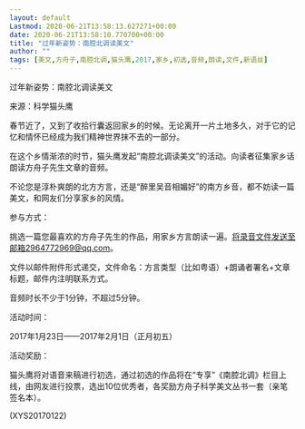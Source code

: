```yaml
---
layout: default
Lastmod: 2020-06-21T13:58:13.627271+00:00
date: 2020-06-21T13:58:10.770700+00:00
title: "过年新姿势：南腔北调读美文"
author: ""
tags: [美文,方舟子,南腔北调,猫头鹰,2017,家乡,初选,音频,朗读,文件,新语丝]
---
```


过年新姿势：南腔北调读美文

来源：科学猫头鹰

春节近了，又到了收拾行囊返回家乡的时候。无论离开一片土地多久，对于它的记忆和情怀已经成为我们精神世界抹不去的一部分。

在这个乡情渐浓的时节，猫头鹰发起“南腔北调读美文”的活动。向读者征集家乡话朗读方舟子先生文章的音频。

不论您是淳朴爽朗的北方方言，还是“醉里吴音相媚好”的南方乡音，都不妨读一篇美文，和网友们分享家乡的风情。

参与方式：

挑选一篇您最喜欢的方舟子先生的作品，用家乡方言朗读一遍。将录音文件发送至邮箱2964772969@qq.com。

文件以邮件附件形式递交，文件命名：方言类型（比如粤语）+朗诵者署名+文章标题，邮件内注明联系方式。

音频时长不少于1分钟，不超过5分钟。

活动时间：

2017年1月23日——2017年2月1日（正月初五）

活动奖励：

猫头鹰将对语音来稿进行初选，通过初选的作品将在“专享”《南腔北调》栏目上线，由网友进行投票，选出10位优秀者，各奖励方舟子科学美文丛书一套（亲笔签名本）。

(XYS20170122)

